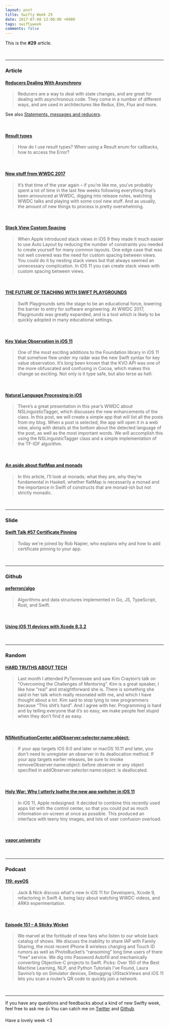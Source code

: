 ```yaml
---
layout: post
title: Swifty Week 29
date: 2017-07-08 13:00:00 +0900
tags: swiftyweek
comments: false
---
```


This is the **#29** article. 

<br>

---

### Article

#### [Reducers Dealing With Asynchrony](http://chris.eidhof.nl/post/reducers/)

> Reducers are a way to deal with state changes, and are great for dealing with asynchronous code. They come in a number of different ways, and are used in architectures like Redux, Elm, Flux and more.

See also [Statements, messages and reducers](https://www.cocoawithlove.com/blog/statements-messages-reducers.html).

<br>

#### [Result types](http://ericasadun.com/2017/07/05/result-types/)

> How do I use result types? When using a Result enum for callbacks, how to access the Error?

<br>

#### [New stuff from WWDC 2017](https://mackuba.eu/2017/07/05/new-stuff-from-wwdc-2017)

> It’s that time of the year again – if you’re like me, you’ve probably spent a lot of time in the last few weeks following everything that’s been announced at WWDC, digging into release notes, watching WWDC talks and playing with some cool new stuff. And as usually, the amount of new things to process is pretty overwhelming.

<br>

#### [Stack View Custom Spacing](https://useyourloaf.com/blog/stack-view-custom-spacing)

> When Apple introduced stack views in iOS 9 they made it much easier to use Auto Layout by reducing the number of constraints you needed to create yourself for many common layouts. One edge case that was not well covered was the need for custom spacing between views. You could do it by nesting stack views but that always seemed an unnecessary complication. In iOS 11 you can create stack views with custom spacing between views.

<br>

#### [THE FUTURE OF TEACHING WITH SWIFT PLAYGROUNDS](http://martiancraft.com/blog/2017/07/future-of-teaching-with-swift-playgrounds/)

> Swift Playgrounds sets the stage to be an educational force, lowering the barrier to entry for software engineering. At WWDC 2017, Playgrounds was greatly expanded, and is a tool which is likely to be quickly adopted in many educational settings.

<br>

#### [Key Value Observation in iOS 11](http://skyefreeman.io/programming/2017/06/28/kvo-in-ios11.html)

> One of the most exciting additions to the Foundation library in iOS 11 that somehow flew under my radar was the new Swift syntax for key value observation. It’s long been known that the KVO API was one of the more obfuscated and confusing in Cocoa, which makes this change so exciting. Not only is it type safe, but also terse as hell:

<br>

#### [Natural Language Processing in iOS](https://martinmitrevski.com/2017/06/30/natural-language-processing-in-ios/)

> There’s a great presentation in this year’s WWDC about NSLinguisticTagger, which discusses the new enhancements of the class.
In this post, we will create a simple app that will list all the posts from my blog. When a post is selected, the app will open it in a web view, along with details at the bottom about the detected language of the post, as well as the most important words. We will accomplish this using the NSLinguisticTagger class and a simple implementation of the TF-IDF algorithm.

<br>

#### [An aside about flatMap and monads](https://www.cocoawithlove.com/blog/an-aside-about-flatmap-and-monads.html)

> In this article, I’ll look at monads; what they are, why they’re fundamental in Haskell, whether flatMap is necessarily a monad and the importance in Swift of constructs that are monad-ish but not strictly monadic.

<br>

---

### Slide

#### [Swift Talk #57 Certificate Pinning](https://talk.objc.io/episodes/S01E57-certificate-pinning)

> Today we're joined by Rob Napier, who explains why and how to add certificate pinning to your app.

<br>

---

### Github

#### [peferron/algo](https://github.com/peferron/algo)

> Algorithms and data structures implemented in Go, JS, TypeScript, Rust, and Swift.

<br>

#### [Using iOS 11 devices with Xcode 8.3.2](https://gist.github.com/steipete/d9b44d8e9f341e81414e86d7ff8fb62d)

<br>

---

### Random

#### [HARD TRUTHS ABOUT TECH](http://anna-oz.tumblr.com/post/158300535300/hard-truths-about-tech)

> Last month I attended PyTennessee and saw Kim Crayton’s talk on “Overcoming the Challenges of Mentoring”. Kim is a great speaker, I like how “real” and straightforward she is. There is something she said in her talk which really resonated with me, and which I have thought about a lot. Kim said to stop lying to new programmers because “This shit’s hard”. And I agree with her. Programming is hard and by telling everyone that it’s so easy, we make people feel stupid when they don’t find it as easy.

<br>

#### [NSNotificationCenter addObserver:selector:name:object:](https://developer.apple.com/documentation/foundation/nsnotificationcenter/1415360-addobserver)

> If your app targets iOS 9.0 and later or macOS 10.11 and later, you don't need to unregister an observer in its deallocation method. If your app targets earlier releases, be sure to invoke 
removeObserver:name:object:
before observer or any object specified in addObserver:selector:name:object: is deallocated.

<br>

#### [Holy War: Why I utterly loathe the new app switcher in iOS 11](http://ericasadun.com/2017/06/23/holy-war-why-i-utterly-loathe-the-new-app-switcher-in-ios-11/)

> In iOS 11, Apple redesigned. It decided to combine this recently used apps list with the control center, so that you could put as much information on-screen at once as possible. This produced an interface with teeny tiny images, and lots of user confusion overload.

<br>

#### [vapor.university](http://vapor.university/)

<br>

---

### Podcast

#### [119: eyeOS](http://buildphase.fm/119)

> Jack & Nick discuss what's new in iOS 11 for Developers, Xcode 9, refactoring in Swift 4, being lazy about watching WWDC videos, and ARKit experimentation.

<br>

#### [Episode 151 – A Sticky Wicket](http://mtjc.fm/episode-151-sticky-wicket/)

> We marvel at the fortitude of new fans who listen to our whole back catalog of shows. We discuss the inability to share IAP with Family Sharing, the most recent iPhone 8 wireless charging and Touch ID rumors as well as PhotoBucket’s “ransoming” long time users of there “free” service. We dig into Password Autofill and mechanically converting Objective-C projects to Swift. Picks: Over 150 of the Best Machine Learning, NLP, and Python Tutorials I’ve Found, Laura Savino’s tip on Simulator devices, Debugging UIStackViews and iOS 11 lets you scan a router’s QR code to quickly join a network.

<br>

---

If you have any questions and feedbacks about a kind of new Swifty week, feel free to ask me :+1:
You can catch me on [Twitter](https://twitter.com/pixyzehn) and [Github](https://github.com/pixyzehn).

Have a lovely week <3


